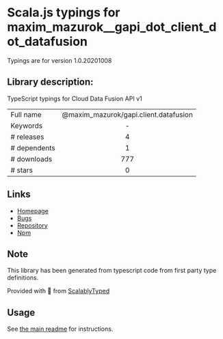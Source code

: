 
# Scala.js typings for maxim_mazurok__gapi_dot_client_dot_datafusion

Typings are for version 1.0.20201008

## Library description:
TypeScript typings for Cloud Data Fusion API v1

|                    |                 |
| ------------------ | :-------------: |
| Full name          | @maxim_mazurok/gapi.client.datafusion |
| Keywords           | - |
| # releases         | 4 |
| # dependents       | 1 |
| # downloads        | 777 |
| # stars            | 0 |

## Links
- [Homepage](https://github.com/Maxim-Mazurok/google-api-typings-generator#readme)
- [Bugs](https://github.com/Maxim-Mazurok/google-api-typings-generator/issues)
- [Repository](https://github.com/Maxim-Mazurok/google-api-typings-generator)
- [Npm](https://www.npmjs.com/package/%40maxim_mazurok%2Fgapi.client.datafusion)
    


## Note
This library has been generated from typescript code from first party type definitions.

Provided with :purple_heart: from [ScalablyTyped](https://github.com/oyvindberg/ScalablyTyped)

## Usage
See [the main readme](../../readme.md) for instructions.


